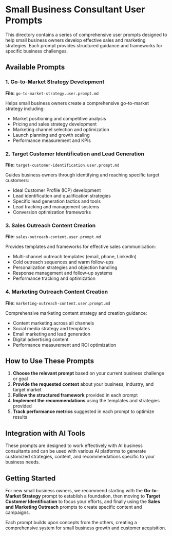 # Small Business Consultant User Prompts

This directory contains a series of comprehensive user prompts designed to help small business owners develop effective sales and marketing strategies. Each prompt provides structured guidance and frameworks for specific business challenges.

## Available Prompts

### 1. Go-to-Market Strategy Development
**File:** `go-to-market-strategy.user.prompt.md`

Helps small business owners create a comprehensive go-to-market strategy including:
- Market positioning and competitive analysis
- Pricing and sales strategy development
- Marketing channel selection and optimization
- Launch planning and growth scaling
- Performance measurement and KPIs

### 2. Target Customer Identification and Lead Generation
**File:** `target-customer-identification.user.prompt.md`

Guides business owners through identifying and reaching specific target customers:
- Ideal Customer Profile (ICP) development
- Lead identification and qualification strategies
- Specific lead generation tactics and tools
- Lead tracking and management systems
- Conversion optimization frameworks

### 3. Sales Outreach Content Creation
**File:** `sales-outreach-content.user.prompt.md`

Provides templates and frameworks for effective sales communication:
- Multi-channel outreach templates (email, phone, LinkedIn)
- Cold outreach sequences and warm follow-ups
- Personalization strategies and objection handling
- Response management and follow-up systems
- Performance tracking and optimization

### 4. Marketing Outreach Content Creation
**File:** `marketing-outreach-content.user.prompt.md`

Comprehensive marketing content strategy and creation guidance:
- Content marketing across all channels
- Social media strategy and templates
- Email marketing and lead generation
- Digital advertising content
- Performance measurement and ROI optimization

## How to Use These Prompts

1. **Choose the relevant prompt** based on your current business challenge or goal
2. **Provide the requested context** about your business, industry, and target market
3. **Follow the structured framework** provided in each prompt
4. **Implement the recommendations** using the templates and strategies provided
5. **Track performance metrics** suggested in each prompt to optimize results

## Integration with AI Tools

These prompts are designed to work effectively with AI business consultants and can be used with various AI platforms to generate customized strategies, content, and recommendations specific to your business needs.

## Getting Started

For new small business owners, we recommend starting with the **Go-to-Market Strategy** prompt to establish a foundation, then moving to **Target Customer Identification** to focus your efforts, and finally using the **Sales and Marketing Outreach** prompts to create specific content and campaigns.

Each prompt builds upon concepts from the others, creating a comprehensive system for small business growth and customer acquisition.